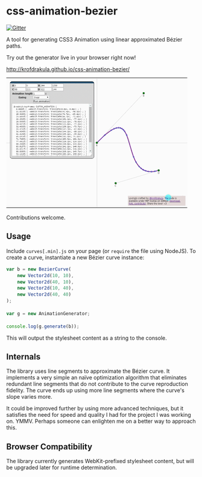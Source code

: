 css-animation-bezier
====================

[![Gitter](https://badges.gitter.im/Join%20Chat.svg)](https://gitter.im/KrofDrakula/css-animation-bezier?utm_source=badge&utm_medium=badge&utm_campaign=pr-badge&utm_content=badge)

A tool for generating CSS3 Animation using linear approximated Bézier paths.

Try out the generator live in your browser right now!

http://krofdrakula.github.io/css-animation-bezier/

[![Animated demo](images/demo.gif)](http://krofdrakula.github.io/css-animation-bezier/)

Contributions welcome.

Usage
-----

Include `curves[.min].js` on your page (or `require` the file using NodeJS). To create a curve, instantiate a new Bézier curve instance:

```js
var b = new BezierCurve(
    new Vector2d(10, 10),
    new Vector2d(40, 10),
    new Vector2d(10, 40),
    new Vector2d(40, 40)
);
 
var g = new AnimationGenerator;
 
console.log(g.generate(b));
```

This will output the stylesheet content as a string to the console.

Internals
---------

The library uses line segments to approximate the Bézier curve. It implements a very simple an naïve optimization algorithm that eliminates redundant line segments that do not contribute to the curve reproduction fidelity. The curve ends up using more line segments where the curve's slope varies more.

It could be improved further by using more advanced techniques, but it satisfies the need for speed and quality I had for the project I was working on. YMMV. Perhaps someone can enlighten me on a better way to approach this.

Browser Compatibility
---------------------

The library currently generates WebKit-prefixed stylesheet content, but will be upgraded later for runtime determination.